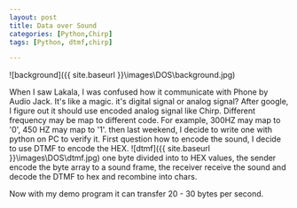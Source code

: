 ```yaml
---
layout: post
title: Data over Sound 
categories: [Python,Chirp]
tags: [Python, dtmf,chirp]

---
```

![background]({{ site.baseurl }}\images\DOS\background.jpg)

When I saw Lakala, I was confused how it communicate with Phone by Audio Jack. It's like a magic. it's digital signal or analog signal?
After google, I figure out it should use encoded analog signal like Chirp.   Different frequency may be map to different code. For example, 300HZ may map to '0', 450 HZ may map to '1'. 
then last weekend, I decide to write one with python on PC to verify it.
First question how to encode the sound, I decide to use DTMF to encode the HEX.
![dtmf]({{ site.baseurl }}\images\DOS\dtmf.jpg)
one byte divided into to HEX values, the sender encode the byte array to a sound frame, the receiver receive the sound and decode the DTMF to hex and recombine into chars.

Now with my demo program it can transfer 20 - 30  bytes per second.